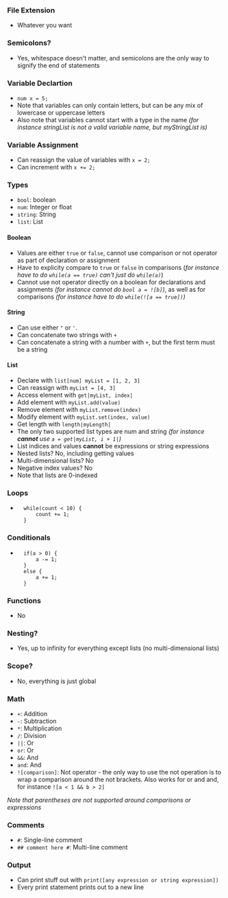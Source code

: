 ### File Extension
- Whatever you want

### Semicolons?
- Yes, whitespace doesn't matter, and semicolons are the only way to signify the end of statements

### Variable Declartion
- `num x = 5;`
- Note that variables can only contain letters, but can be any mix of lowercase or uppercase letters
- Also note that variables cannot start with a type in the name *(for instance stringList is not a valid variable name, but myStringList is)*

### Variable Assignment
- Can reassign the value of variables with `x = 2;`
- Can increment with `x += 2;`

### Types
- `bool`: boolean
- `num`: Integer or float
- `string`: String
- `list`: List

#### Boolean
- Values are either `true` or `false`, cannot use comparison or not operator as part of declaration or assignment
- Have to explicity compare to `true` or `false` in comparisons (*for instance have to do `while(a == true)` can't just do `while(a)`*)
- Cannot use not operator directly on a boolean for declarations and assignments *(for instance cannot do `bool a = ![b]`)*, as well as for comparisons *(for instance have to do `while(![a == true])`)*

#### String
- Can use either `"` or `'`.
- Can concatenate two strings with `+`
- Can concatenate a string with a number with `+`, but the first term must be a string

#### List
- Declare with `list[num] myList = [1, 2, 3]`
- Can reassign with `myList = [4, 3]`
- Access element with `get|myList, index|`
- Add element with `myList.add(value)`
- Remove element with `myList.remove(index)`
- Modify element with `myList.set(index, value)`
- Get length with `length|myLength|`
- The only two supported list types are num and string *(for instance **cannot** use `a = get|myList, i + 1|`)*
- List indices and values **cannot** be expressions or string expressions
- Nested lists? No, including getting values 
- Multi-dimensional lists? No
- Negative index values? No
- Note that lists are 0-indexed

### Loops
- ```
    while(count < 10) {
        count += 1;
    }

### Conditionals
- ```
    if(a > 0) {
        a -= 1;
    }
    else {
        a += 1;
    }

### Functions
- No

### Nesting?
- Yes, up to infinity for everything except lists (no multi-dimensional lists)

### Scope?
- No, everything is just global

### Math
- `+`: Addition
- `-`: Subtraction
- `*`: Multiplication
- `/`: Division
- `||`: Or
- `or`: Or
- `&&`: And
- `and`: And
- `![comparison]`: Not operator - the only way to use the not operation is to wrap a comparison around the not brackets. Also works for or and and, for instance `![a < 1 && b > 2]`

*Note that parentheses are not supported around comparisons or expressions*

### Comments
- `#`: Single-line comment
- `## comment here #`: Multi-line comment

### Output
- Can print stuff out with `print([any expression or string expression])`
- Every print statement prints out to a new line